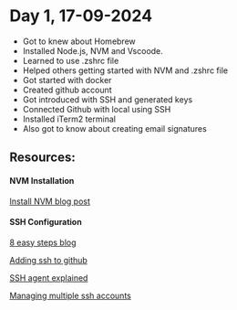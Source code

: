 # Day 1, 17-09-2024

- Got to knew about Homebrew
- Installed Node.js, NVM and Vscoode.
- Learned to use .zshrc file
- Helped others getting started with NVM and .zshrc file
- Got started with docker
- Created github account
- Got introduced with SSH and generated keys
- Connected Github with local using SSH
- Installed iTerm2 terminal
- Also got to know about creating email signatures


## Resources: 

#### NVM Installation
[Install NVM blog post](https://sukiphan.medium.com/how-to-install-nvm-node-version-manager-on-macos-d9fe432cc7db)

#### SSH Configuration

[8 easy steps blog](https://blog.gitguardian.com/8-easy-steps-to-set-up-multiple-git-accounts/)

[Adding ssh to github](https://docs.github.com/en/authentication/connecting-to-github-with-ssh/adding-a-new[…]ey-to-your-github-account?ref=blog.gitguardian.com&tool=webui)

[SSH agent explained](https://smallstep.com/blog/ssh-agent-explained/)

[Managing multiple ssh accounts](https://medium.com/salesforce-engineering/managing-multiple-ssh-environments-a5aae1908a18)


